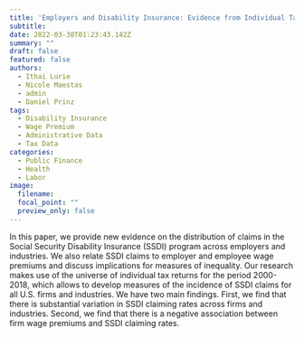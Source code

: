```yaml
---
title: 'Employers and Disability Insurance: Evidence from Individual Tax Returns'
subtitle: 
date: 2022-03-30T01:23:43.142Z
summary: ""
draft: false
featured: false
authors:
  - Ithai Lurie
  - Nicole Maestas
  - admin
  - Daniel Prinz
tags:
  - Disability Insurance
  - Wage Premium
  - Administrative Data
  - Tax Data
categories:
  - Public Finance
  - Health
  - Labor
image:
  filename: 
  focal_point: ""
  preview_only: false
---
```

In this paper, we provide new evidence on the distribution of claims in the Social Security Disability Insurance (SSDI) program across employers and industries. We also relate SSDI claims to employer and employee wage premiums and discuss implications for measures of inequality. Our research makes use of the universe of individual tax returns for the period 2000-2018, which allows to develop measures of the incidence of SSDI claims for all U.S. firms and industries. We have two main findings. First, we find that there is substantial variation in SSDI claiming rates across firms and industries. Second, we find that there is a negative association between firm wage premiums and SSDI claiming rates.